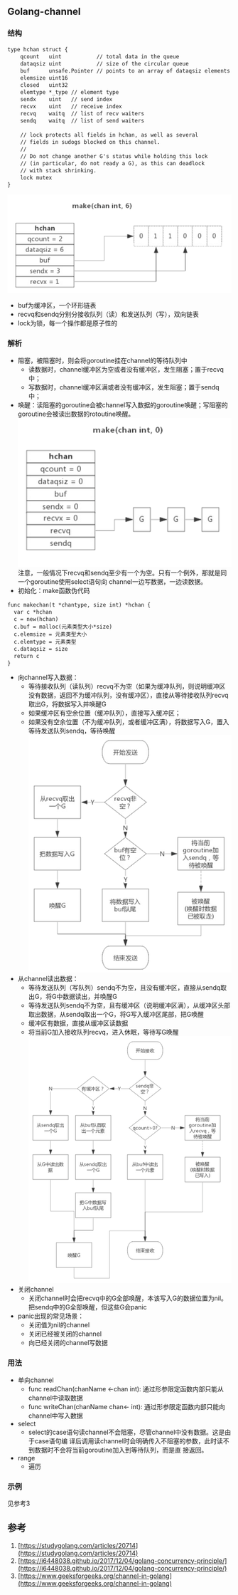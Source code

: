 ## Golang-channel

### 结构
```
type hchan struct {
	qcount   uint           // total data in the queue
	dataqsiz uint           // size of the circular queue
	buf      unsafe.Pointer // points to an array of dataqsiz elements
	elemsize uint16
	closed   uint32
	elemtype *_type // element type
	sendx    uint   // send index
	recvx    uint   // receive index
	recvq    waitq  // list of recv waiters
	sendq    waitq  // list of send waiters

	// lock protects all fields in hchan, as well as several
	// fields in sudogs blocked on this channel.
	//
	// Do not change another G's status while holding this lock
	// (in particular, do not ready a G), as this can deadlock
	// with stack shrinking.
	lock mutex
}
```
![示例](./../assets/images/2021111501.png)

- buf为缓冲区，一个环形链表
- recvq和sendq分别分接收队列（读）和发送队列（写），双向链表
- lock为锁，每一个操作都是原子性的

### 解析

- 阻塞，被阻塞时，则会将goroutine挂在channel的等待队列中
  - 读数据时，channel缓冲区为空或者没有缓冲区，发生阻塞；置于recvq中；
  - 写数据时，channel缓冲区满或者没有缓冲区，发生阻塞；置于sendq中；
- 唤醒：读阻塞的goroutine会被channel写入数据的goroutine唤醒；写阻塞的goroutine会被读出数据的rotoutine唤醒。
  ![示例](./../assets/images/2021111502.png)
  注意，一般情况下recvq和sendq至少有一个为空。只有一个例外，那就是同一个goroutine使用select语句向 channel一边写数据，一边读数据。
- 初始化：make函数伪代码
```
func makechan(t *chantype, size int) *hchan {
  var c *hchan
  c = new(hchan)
  c.buf = malloc(元素类型大小*size)
  c.elemsize = 元素类型大小
  c.elemtype = 元素类型
  c.dataqsiz = size
  return c
}
```
- 向channel写入数据：
  - 等待接收队列（读队列）recvq不为空（如果为缓冲队列，则说明缓冲区没有数据，返回不为缓冲队列，没有缓冲区），直接从等待接收队列recvq取出G，将数据写入并唤醒G
  - 如果缓冲区有空余位置（缓冲队列），直接写入缓冲区；
  - 如果没有空余位置（不为缓冲队列，或者缓冲区满），将数据写入G，置入等待发送队列sendq，等待唤醒
  ![示例](./../assets/images/2021111503.png)
- 从channel读出数据：
  - 等待发送队列（写队列）sendq不为空，且没有缓冲区，直接从sendq取出G，将G中数据读出，并唤醒G
  - 等待发送队列sendq不为空，且有缓冲区（说明缓冲区满），从缓冲区头部取出数据，从sendq取出一个G，将G写入缓冲区尾部，把G唤醒
  - 缓冲区有数据，直接从缓冲区读数据
  - 将当前G加入接收队列recvq，进入休眠，等待写G唤醒
  ![示例](./../assets/images/2021111504.png)
- 关闭channel
  - 关闭channel时会把recvq中的G全部唤醒，本该写入G的数据位置为nil。把sendq中的G全部唤醒，但这些G会panic
- panic出现的常见场景：
  - 关闭值为nil的channel
  - 关闭已经被关闭的channel
  - 向已经关闭的channel写数据

### 用法
- 单向channel
  - func readChan(chanName <-chan int): 通过形参限定函数内部只能从channel中读取数据
  - func writeChan(chanName chan<- int): 通过形参限定函数内部只能向channel中写入数据
- select
  - select的case语句读channel不会阻塞，尽管channel中没有数据。这是由于case语句编 译后调用读channel时会明确传入不阻塞的参数，此时读不到数据时不会将当前goroutine加入到等待队列，而是直 接返回。
- range
  - 遍历

### 示例
见参考3

## 参考
1. [https://studygolang.com/articles/20714](https://studygolang.com/articles/20714)
2. [https://i6448038.github.io/2017/12/04/golang-concurrency-principle/](https://i6448038.github.io/2017/12/04/golang-concurrency-principle/)
3. [https://www.geeksforgeeks.org/channel-in-golang](https://www.geeksforgeeks.org/channel-in-golang)
